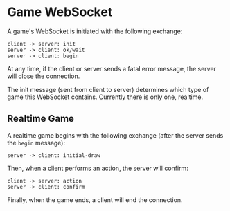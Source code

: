 # Game WebSocket

A game's WebSocket is initiated with the following exchange:

    client -> server: init
    server -> client: ok/wait
    server -> client: begin

At any time, if the client or server sends a fatal error message, the
server will close the connection.

The init message (sent from client to server) determines which type of
game this WebSocket contains. Currently there is only one, realtime.

## Realtime Game

A realtime game begins with the following exchange (after the server
sends the `begin` message):

    server -> client: initial-draw

Then, when a client performs an action, the server will confirm:

    client -> server: action
    server -> client: confirm

Finally, when the game ends, a client will end the connection.
